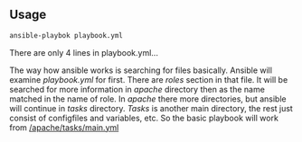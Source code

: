 <h2>Usage</h2>

```bash
ansible-playbok playbook.yml
```

There are only 4 lines in playbook.yml...

The way how ansible works is searching for files basically. Ansible will examine *playbook.yml* for first. There are *roles* section in that file. It will be searched for more information in *apache* directory then as the name matched in the name of role. In *apache* there more directories, but ansible will continue in *tasks* directory. 
*Tasks* is another main directory, the rest just consist of configfiles and variables, etc.
So the basic playbook will work from [/apache/tasks/main.yml](https://github.com/SandorJokai/Ansible-docker/blob/master/apache-install/apache/tasks/main.yml)

